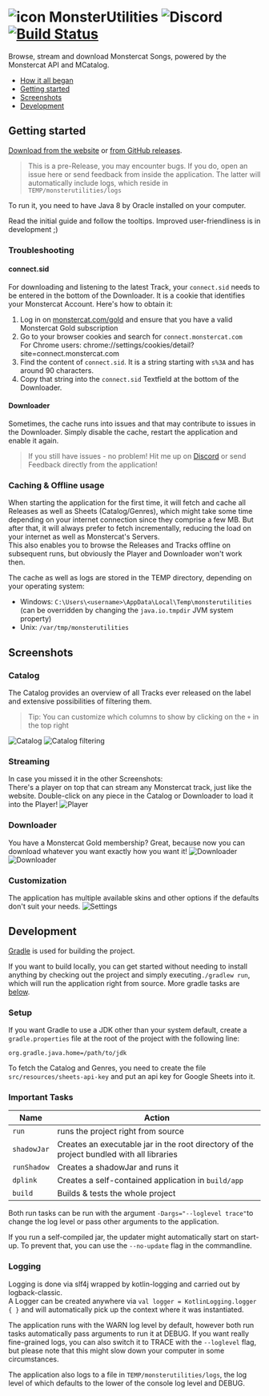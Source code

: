 # ![icon](assets/favicon.png) MonsterUtilities ![Discord](https://img.shields.io/discord/417314230681993226.svg?logo=discord) [![Build Status](https://semaphoreci.com/api/v1/xerus2000/monsterutilities/branches/master/shields_badge.svg)](https://semaphoreci.com/xerus2000/monsterutilities)

Browse, stream and download Monstercat Songs, powered by the Monstercat API and MCatalog.

- [How it all began](assets/Story.md)
- [Getting started](#getting-started)
- [Screenshots](#screenshots)
- [Development](#development)

## Getting started

[Download from the website](http://monsterutilities.bplaced.net/downloads?download) or [from GitHub releases](https://github.com/Xerus2000/monsterutilities/releases).

> This is a pre-Release, you may encounter bugs. If you do, open an issue here or send feedback from inside the application. The latter will automatically include logs, which reside in `TEMP/monsterutilities/logs`

To run it, you need to have Java 8 by Oracle installed on your computer.

Read the initial guide and follow the tooltips. 
Improved user-friendliness is in development ;)

### Troubleshooting

#### connect.sid

For downloading and listening to the latest Track, your `connect.sid` 
needs to be entered in the bottom of the Downloader. It is a cookie that
identifies your Monstercat Account. Here's how to obtain it:

1) Log in on [monstercat.com/gold](https://www.monstercat.com/gold) and ensure that you have a valid Monstercat Gold subscription
2) Go to your browser cookies and search for `connect.monstercat.com`  
   For Chrome users: chrome://settings/cookies/detail?site=connect.monstercat.com
3) Find the content of `connect.sid`. It is a string starting with `s%3A` and has around 90 characters.
4) Copy that string into the `connect.sid` Textfield at the bottom of the Downloader.

#### Downloader

Sometimes, the cache runs into issues and that may contribute to issues in the Downloader.
Simply disable the cache, restart the application and enable it again.

> If you still have issues - no problem! Hit me up on [Discord](https://discord.gg/ZEusvHS) or send Feedback directly from the application!

### Caching & Offline usage

When starting the application for the first time, it will fetch and cache all Releases as well as Sheets (Catalog/Genres), which might take some time depending on your internet connection since they comprise a few MB. But after that, it will always prefer to fetch incrementally, reducing the load on your internet as well as Monstercat's Servers.  
This also enables you to browse the Releases and Tracks offline on subsequent runs, but obviously the Player and Downloader won't work then.

The cache as well as logs are stored in the TEMP directory, depending on your operating system:

- Windows: `C:\Users\<username>\AppData\Local\Temp\monsterutilities` (can be overridden by changing the `java.io.tmpdir` JVM system property)
- Unix: `/var/tmp/monsterutilities`

## Screenshots

### Catalog

The Catalog provides an overview of all Tracks ever released on the label and 
extensive possibilities of filtering them.
> Tip: You can customize which columns to show by clicking on the `+` in the top right

![Catalog](assets/screenshots/catalog.png)
![Catalog filtering](assets/screenshots/filtering.png)

### Streaming

In case you missed it in the other Screenshots:  
There's a player on top that can stream any Monstercat track, just like the website. 
Double-click on any piece in the Catalog or Downloader to load it into the Player!
![Player](assets/screenshots/player.png)

### Downloader

You have a Monstercat Gold membership? Great, because now you can download whatever you want exactly how you want it!
![Downloader](assets/screenshots/downloader.png)
![Downloader](assets/screenshots/downloading.png)

### Customization

The application has multiple available skins and other options if the defaults don't suit your needs.
![Settings](assets/screenshots/settings.png)

## Development 

[Gradle](https://gradle.org/) is used for building the project.

If you want to build locally, you can get started without needing to install anything by checking out the project and simply executing`./gradlew run`, which will run the application right from source. More gradle tasks are [below](#important-tasks). 

### Setup

If you want Gradle to use a JDK other than your system default, create a `gradle.properties` file at the root of the project with the following line: 
```
org.gradle.java.home=/path/to/jdk
```

To fetch the Catalog and Genres, you need to create the file `src/resources/sheets-api-key` and put an api key for Google Sheets into it.

### Important Tasks
 Name        | Action
 ---         | ---
 `run`       | runs the project right from source
 `shadowJar` | Creates an executable jar in the root directory of the project bundled with all libraries
 `runShadow` | Creates a shadowJar and runs it
 `dplink`    | Creates a self-contained application in `build/app`
 `build` | Builds & tests the whole project

Both run tasks can be run with the argument `-Dargs="--loglevel trace"`to change the log level or pass other arguments to the application.

If you run a self-compiled jar, the updater might automatically start on start-up. To prevent that, you can use the `--no-update` flag in the commandline.

### Logging

Logging is done via slf4j wrapped by kotlin-logging and carried out by logback-classic.  
A Logger can be created anywhere via `val logger = KotlinLogging.logger { }` and will automatically pick up the context where it was instantiated.

The application runs with the WARN log level by default, however both run tasks automatically pass arguments to run it at DEBUG. If you want really fine-grained logs, you can also switch it to TRACE with the `--loglevel` flag, but please note that this might slow down your computer in some circumstances.

The application also logs to a file in `TEMP/monsterutilities/logs`, the log level of which defaults to the lower of the console log level and DEBUG.
